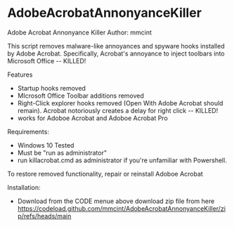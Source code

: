 # AdobeAcrobatAnnonyanceKiller
Adobe Acrobat Annonyance Killer
Author: mmcint

This script removes malware-like annoyances and spyware hooks installed by Adobe Acrobat. Specifically, Acrobat's annoyance to inject toolbars into Microsoft Office -- KILLED!

Features
* Startup hooks removed
* MIcrosoft Office Toolbar additions removed
* Right-Click explorer hooks removed (Open With Adobe Acrobat should remain). Acrobat notoriously creates a delay for right click -- KILLED!
* works for Adoboe Acrobat and Adoboe Acrobat Pro

Requirements:
* Windows 10 Tested
* Must be "run as administrator"
* run killacrobat.cmd as administrator if you're unfamiliar with Powershell.

To restore removed functionality, repair or reinstall Adoboe Acrobat 

Installation:
* Download from the CODE menue above download zip file from here
 https://codeload.github.com/mmcint/AdobeAcrobatAnnonyanceKiller/zip/refs/heads/main 
